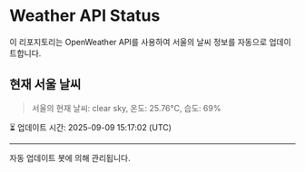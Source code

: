 
# Weather API Status

이 리포지토리는 OpenWeather API를 사용하여 서울의 날씨 정보를 자동으로 업데이트합니다.

## 현재 서울 날씨
> 서울의 현재 날씨: clear sky, 온도: 25.76°C, 습도: 69%

⏳ 업데이트 시간: 2025-09-09 15:17:02 (UTC)

---
자동 업데이트 봇에 의해 관리됩니다.
